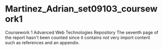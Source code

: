 # Martinez_Adrian_set09103_coursework1
Coursework 1 Advanced Web Technologies Repository
The seventh page of the report hasn't been counted since it contains not very import content such as references and an appendix. 
